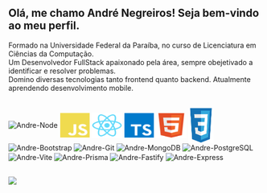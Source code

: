 ## Olá, me chamo André Negreiros! Seja bem-vindo ao meu perfil.

Formado na Universidade Federal da Paraíba, no curso de Licenciatura em Ciências da Computação.
<br>
Um Desenvolvedor FullStack apaixonado pela área, sempre obejetivado a identificar e resolver problemas.
<br>
Domino diversas tecnologias tanto frontend quanto backend. Atualmente aprendendo desenvolvimento mobile.

<div style="display: inline_block"><br>
  <img align="center" alt="Andre-Node" height="100" width="70" src="https://cdn.jsdelivr.net/gh/devicons/devicon@latest/icons/nodejs/nodejs-original-wordmark.svg">
  <img align="center" alt="Andre-Js" height="50" width="60" src="https://raw.githubusercontent.com/devicons/devicon/master/icons/javascript/javascript-plain.svg">
  <img align="center" alt="Andre-React" height="50" width="60" src="https://raw.githubusercontent.com/devicons/devicon/master/icons/react/react-original.svg">
  <img align="center" alt="Andre-Typescript" height="50" width="60" src="https://raw.githubusercontent.com/devicons/devicon/master/icons/typescript/typescript-original.svg">
  <img align="center" alt="Andre-HTML" height="50" width="60" src="https://raw.githubusercontent.com/devicons/devicon/master/icons/html5/html5-original.svg">
  <img align="center" alt="Andre-CSS" height="70" width="50" src="https://raw.githubusercontent.com/devicons/devicon/master/icons/css3/css3-original.svg">
  <img align="center" alt="Andre-Bootstrap" height="65" width="55" src="https://cdn.jsdelivr.net/gh/devicons/devicon@latest/icons/bootstrap/bootstrap-original.svg" />
  <img align="center" alt="Andre-Git" height="65" width="55" src="https://cdn.jsdelivr.net/gh/devicons/devicon@latest/icons/git/git-original.svg" />
  <img align="center" alt="Andre-MongoDB" height="65" width="55" src="https://cdn.jsdelivr.net/gh/devicons/devicon@latest/icons/mongodb/mongodb-original.svg" />
  <img align="center" alt="Andre-PostgreSQL" height="65" width="55" src="https://cdn.jsdelivr.net/gh/devicons/devicon@latest/icons/postgresql/postgresql-original.svg" />
  <img align="center" alt="Andre-Vite" height="65" width="55" src="https://cdn.jsdelivr.net/gh/devicons/devicon@latest/icons/vitejs/vitejs-original.svg" />
  <img align="center" alt="Andre-Prisma" height="65" width="55" src="https://cdn.jsdelivr.net/gh/devicons/devicon@latest/icons/prisma/prisma-original.svg" />
  <img align="center" alt="Andre-Fastify" height="65" width="55" src="https://cdn.jsdelivr.net/gh/devicons/devicon@latest/icons/fastify/fastify-original.svg" />
  <img align="center" alt="Andre-Express" height="65" width="55" src="https://cdn.jsdelivr.net/gh/devicons/devicon@latest/icons/express/express-original.svg" />
</div>
  
  ##
 
<div> 
  <a href="https://www.linkedin.com/in/andre-negreiros-9bb926235" target="_blank"><img src="https://img.shields.io/badge/-LinkedIn-%230077B5?style=for-the-badge&logo=linkedin&logoColor=white" target="_blank"></a> 
  
</div>
